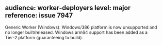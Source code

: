 audience: worker-deployers
level: major
reference: issue 7947
---
Generic Worker (Windows): Windows/386 platform is now unsupported and no longer built/released. Windows arm64 support has been added as a Tier-2 platform (guaranteeing to build).
